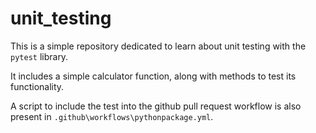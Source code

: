 # unit_testing

This is a simple repository dedicated to learn about unit testing with the `pytest` library.

It includes a simple calculator function, along with methods to test its functionality.

A script to include the test into the github pull request workflow is also present in ``.github\workflows\pythonpackage.yml``.
